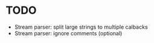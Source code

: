 # TODO

- Stream parser: split large strings to multiple calbacks
- Stream parser: ignore comments (optional)